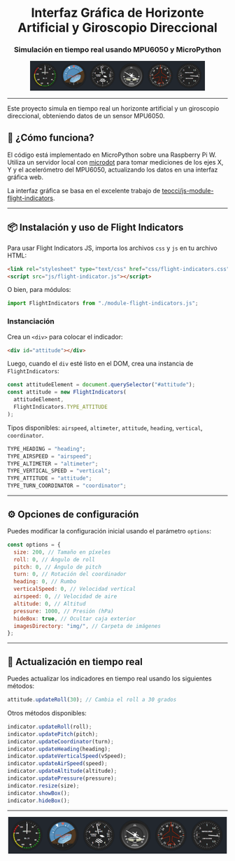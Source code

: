 <div align="center">
  <h1>Interfaz Gráfica de Horizonte Artificial y Giroscopio Direccional</h1>
  <h3>Simulación en tiempo real usando MPU6050 y MicroPython</h3>
  <img src="assets/samples.png" alt="Demo de instrumentos" width="400"/>
</div>

---

Este proyecto simula en tiempo real un horizonte artificial y un giroscopio direccional, obteniendo datos de un sensor MPU6050.

## 🚀 ¿Cómo funciona?

El código está implementado en MicroPython sobre una Raspberry Pi W. Utiliza un servidor local con [microdot](https://github.com/miguelgrinberg/microdot) para tomar mediciones de los ejes X, Y y el acelerómetro del MPU6050, actualizando los datos en una interfaz gráfica web.

La interfaz gráfica se basa en el excelente trabajo de [teocci/js-module-flight-indicators](https://github.com/teocci/js-module-flight-indicators).

---

## 📦 Instalación y uso de Flight Indicators

Para usar Flight Indicators JS, importa los archivos `css` y `js` en tu archivo HTML:

```html
<link rel="stylesheet" type="text/css" href="css/flight-indicators.css" />
<script src="js/flight-indicator.js"></script>
```

O bien, para módulos:

```js
import FlightIndicators from "./module-flight-indicators.js";
```

### Instanciación

Crea un `<div>` para colocar el indicador:

```html
<div id="attitude"></div>
```

Luego, cuando el `div` esté listo en el DOM, crea una instancia de `FlightIndicators`:

```js
const attitudeElement = document.querySelector("#attitude");
const attitude = new FlightIndicators(
  attitudeElement,
  FlightIndicators.TYPE_ATTITUDE
);
```

Tipos disponibles: `airspeed`, `altimeter`, `attitude`, `heading`, `vertical`, `coordinator`.

```js
TYPE_HEADING = "heading";
TYPE_AIRSPEED = "airspeed";
TYPE_ALTIMETER = "altimeter";
TYPE_VERTICAL_SPEED = "vertical";
TYPE_ATTITUDE = "attitude";
TYPE_TURN_COORDINATOR = "coordinator";
```

---

## ⚙️ Opciones de configuración

Puedes modificar la configuración inicial usando el parámetro `options`:

```js
const options = {
  size: 200, // Tamaño en píxeles
  roll: 0, // Ángulo de roll
  pitch: 0, // Ángulo de pitch
  turn: 0, // Rotación del coordinador
  heading: 0, // Rumbo
  verticalSpeed: 0, // Velocidad vertical
  airspeed: 0, // Velocidad de aire
  altitude: 0, // Altitud
  pressure: 1000, // Presión (hPa)
  hideBox: true, // Ocultar caja exterior
  imagesDirectory: "img/", // Carpeta de imágenes
};
```

---

## 🔄 Actualización en tiempo real

Puedes actualizar los indicadores en tiempo real usando los siguientes métodos:

```js
attitude.updateRoll(30); // Cambia el roll a 30 grados
```

Otros métodos disponibles:

```js
indicator.updateRoll(roll);
indicator.updatePitch(pitch);
indicator.updateCoordinator(turn);
indicator.updateHeading(heading);
indicator.updateVerticalSpeed(vSpeed);
indicator.updateAirSpeed(speed);
indicator.updateAltitude(altitude);
indicator.updatePressure(pressure);
indicator.resize(size);
indicator.showBox();
indicator.hideBox();
```

---

<div align="center">
  <img src="assets/samples.png" alt="Ejemplo de instrumentos" width="500"/>
</div>
